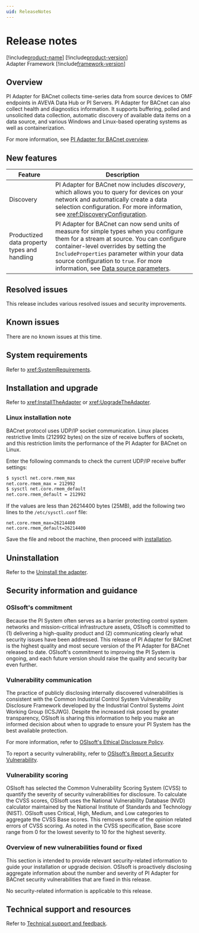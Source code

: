 ```yaml
---
uid: ReleaseNotes
---
```

# Release notes

[!include[product-name](../main/shared-content/_includes/inline/product-name.md)] [!include[product-version](../main/shared-content/_includes/inline/product-version.md)]<br/>
Adapter Framework [!include[framework-version](../main/shared-content/_includes/inline/framework-version.md)]

## Overview

PI Adapter for BACnet collects time-series data from source devices to OMF endpoints in AVEVA Data Hub or PI Servers. PI Adapter for BACnet can also collect health and diagnostics information. It supports buffering, polled and unsolicited data collection, automatic discovery of available data items on a data source, and various Windows and Linux-based operating systems as well as containerization.

For more information, see [PI Adapter for BACnet overview](xref:PIAdapterforBACnetOverview).

## New features

| Feature | Description |
|--|--|
| Discovery | PI Adapter for BACnet now includes _discovery_, which allows you to query for devices on your network and automatically create a data selection configuration. For more information, see <xref:DiscoveryConfiguration>. |
| Productized data property types and handling | PI Adapter for BACnet can now send units of measure for simple types when you configure them for a stream at source. You can configure container-level overrides by setting the `IncludeProperties` parameter within your data source configuration to `true`. For more information, see [Data source parameters](xref:PIAdapterforBACnetDataSourceConfiguration#data-source-parameters). |

## Resolved issues

This release includes various resolved issues and security improvements.

## Known issues

There are no known issues at this time.

## System requirements

Refer to <xref:SystemRequirements>.

## Installation and upgrade

Refer to <xref:InstallTheAdapter> or <xref:UpgradeTheAdapter>.

### Linux installation note

BACnet protocol uses UDP/IP socket communication. Linux places restrictive limits (212992 bytes) on the size of receive buffers of sockets, and this restriction limits the performance of the PI Adapter for BACnet on Linux.

Enter the following commands to check the current UDP/IP receive buffer settings:

```bash
$ sysctl net.core.rmem_max
net.core.rmem_max = 212992
$ sysctl net.core.rmem_default
net.core.rmem_default = 212992
```

If the values are less than 26214400 bytes (25MB), add the following two lines to the `/etc/sysctl.conf` file:

```text
net.core.rmem_max=26214400
net.core.rmem_default=26214400
```

Save the file and reboot the machine, then proceed with [installation](xref:InstallTheAdapter#linux).

## Uninstallation

Refer to the [Uninstall the adapter](xref:UninstallTheAdapter).

## Security information and guidance

### OSIsoft's commitment

Because the PI System often serves as a barrier protecting control system networks and mission-critical infrastructure assets, OSIsoft is committed to (1) delivering a high-quality product and (2) communicating clearly what security issues have been addressed. This release of PI Adapter for BACnet is the highest quality and most secure version of the PI Adapter for BACnet released to date. OSIsoft's commitment to improving the PI System is ongoing, and each future version should raise the quality and security bar even further.

### Vulnerability communication

The practice of publicly disclosing internally discovered vulnerabilities is consistent with the Common Industrial Control System Vulnerability Disclosure Framework developed by the Industrial Control Systems Joint Working Group (ICSJWG). Despite the increased risk posed by greater transparency, OSIsoft is sharing this information to help you make an informed decision about when to upgrade to ensure your PI System has the best available protection.

For more information, refer to [OSIsoft's Ethical Disclosure Policy](https://www.osisoft.com/ethical-disclosure-policy).

To report a security vulnerability, refer to [OSIsoft's Report a Security Vulnerability](https://www.osisoft.com/report-a-security-vulnerability).

### Vulnerability scoring

OSIsoft has selected the Common Vulnerability Scoring System (CVSS) to quantify the severity of security vulnerabilities for disclosure. To calculate the CVSS scores, OSIsoft uses the National Vulnerability Database (NVD) calculator maintained by the National Institute of Standards and Technology (NIST).  OSIsoft uses Critical, High, Medium, and Low categories to aggregate the CVSS Base scores. This removes some of the opinion related errors of CVSS scoring.  As noted in the CVSS specification, Base score range from 0 for the lowest severity to 10 for the highest severity.

### Overview of new vulnerabilities found or fixed

This section is intended to provide relevant security-related information to guide your installation or upgrade decision. OSIsoft is proactively disclosing aggregate information about the number and severity of PI Adapter for BACnet security vulnerabilities that are fixed in this release.

No security-related information is applicable to this release.

## Technical support and resources

Refer to [Technical support and feedback](xref:TechnicalSupportAndFeedback).
